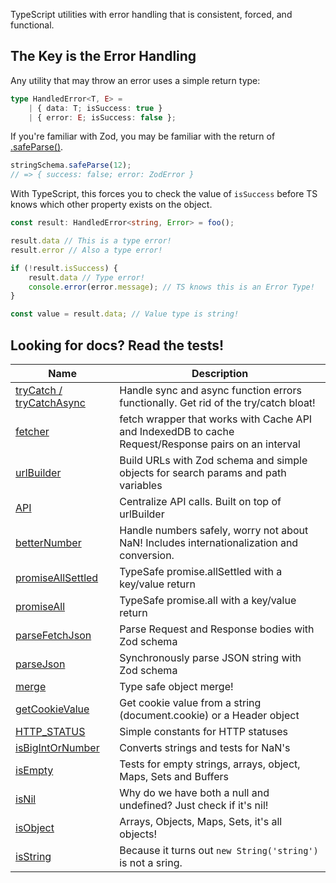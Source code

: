 TypeScript utilities with error handling that is consistent, forced, and functional.

## The Key is the Error Handling

Any utility that may throw an error uses a simple return type:

```ts
type HandledError<T, E> =
    | { data: T; isSuccess: true }
    | { error: E; isSuccess: false };
```

If you're familiar with Zod, you may be familiar with the return of [.safeParse()](https://zod.dev/?id=safeparse).

```ts
stringSchema.safeParse(12);
// => { success: false; error: ZodError }
```

With TypeScript, this forces you to check the value of `isSuccess` before TS knows which other property exists on the
object.

```ts
const result: HandledError<string, Error> = foo();

result.data // This is a type error!
result.error // Also a type error!

if (!result.isSuccess) {
    result.data // Type error!
    console.error(error.message); // TS knows this is an Error Type!
}

const value = result.data; // Value type is string!
```

## Looking for docs? Read the tests!

| Name                                                             | Description                                                                                          | 
|------------------------------------------------------------------|------------------------------------------------------------------------------------------------------|
| [tryCatch / tryCatchAsync](./tests/functional/try-catch.test.ts) | Handle sync and async function errors functionally. Get rid of the try/catch bloat!                  |
| [fetcher](./tests/fetch/fetcher.test.ts)                         | fetch wrapper that works with Cache API and IndexedDB to cache Request/Response pairs on an interval |
| [urlBuilder](./tests/fetch/url-builder.test.ts)                  | Build URLs with Zod schema and simple objects for search params and path variables                   |
| [API](./tests/api/api.test.ts)                                   | Centralize API calls. Built on top of urlBuilder                                                     |
| [betterNumber](./tests/number/number.test.ts)                    | Handle numbers safely, worry not about NaN! Includes internationalization and conversion.            |
| [promiseAllSettled](./tests/fetch/promise.test.ts)               | TypeSafe promise.allSettled with a key/value return                                                  |
| [promiseAll](./tests/fetch/promise.test.ts)                      | TypeSafe promise.all with a key/value return                                                         |
| [parseFetchJson](./tests/fetch/json.test.ts)                     | Parse Request and Response bodies with Zod schema                                                    |
| [parseJson](./tests/json/json.test.ts)                           | Synchronously parse JSON string with Zod schema                                                      |
| [merge](./tests/object/merge.test.ts)                            | Type safe object merge!                                                                              |
| [getCookieValue](./tests/http/cookie.test.ts)                    | Get cookie value from a string (document.cookie) or a Header object                                  |
| [HTTP_STATUS](./src/constants/http.ts)                           | Simple constants for HTTP statuses                                                                   |
| [isBigIntOrNumber](./tests/is/big-int-or-number.test.ts)         | Converts strings and tests for NaN's                                                                 |
| [isEmpty](./tests/is/empty.test.ts)                              | Tests for empty strings, arrays, object, Maps, Sets and Buffers                                      |
| [isNil](./tests/is/nil.test.ts)                                  | Why do we have both a null and undefined? Just check if it's nil!                                    |
| [isObject](./tests/is/object.test.ts)                            | Arrays, Objects, Maps, Sets, it's all objects!                                                       |
| [isString](./tests/is/string.test.ts)                            | Because it turns out `new String('string')` is not a sring.                                          |
